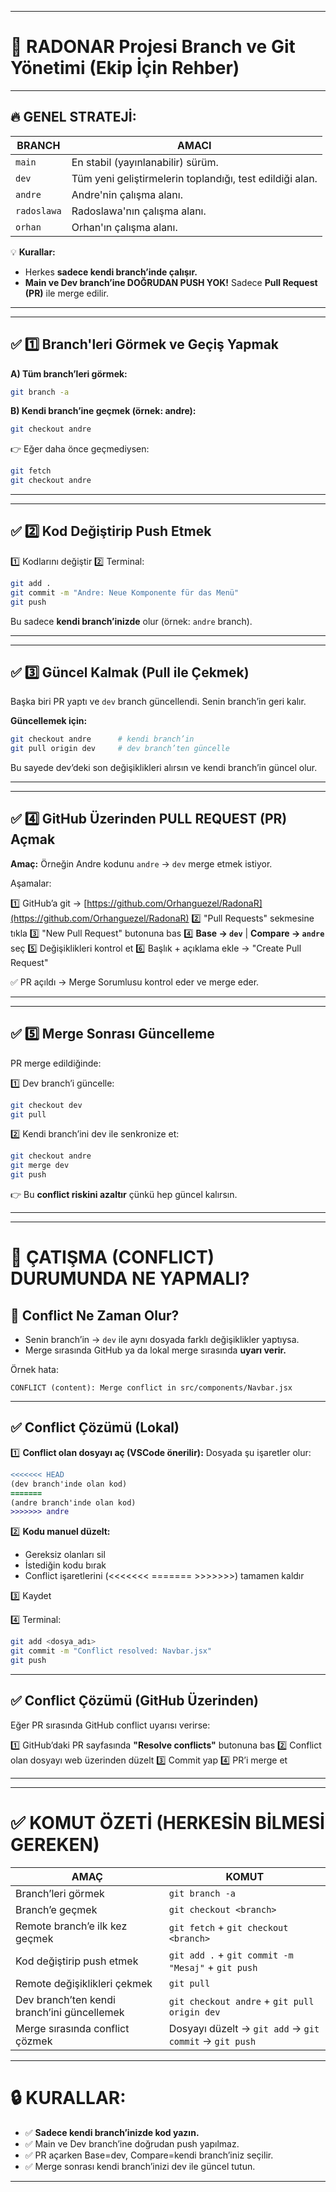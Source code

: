 
---

# 🚀 **RADONAR Projesi Branch ve Git Yönetimi (Ekip İçin Rehber)**

---

## 🔥 **GENEL STRATEJİ:**

| BRANCH      | AMACI                                                    |
| ----------- | -------------------------------------------------------- |
| `main`      | En stabil (yayınlanabilir) sürüm.                        |
| `dev`       | Tüm yeni geliştirmelerin toplandığı, test edildiği alan. |
| `andre`     | Andre'nin çalışma alanı.                                 |
| `radoslawa` | Radoslawa'nın çalışma alanı.                             |
| `orhan`     | Orhan'ın çalışma alanı.                                  |

💡 **Kurallar:**

* Herkes **sadece kendi branch’inde çalışır.**
* **Main ve Dev branch’ine DOĞRUDAN PUSH YOK!** Sadece **Pull Request (PR)** ile merge edilir.

---

---

## ✅ **1️⃣ Branch'leri Görmek ve Geçiş Yapmak**

**A) Tüm branch’leri görmek:**

```bash
git branch -a
```

**B) Kendi branch’ine geçmek (örnek: andre):**

```bash
git checkout andre
```

👉 Eğer daha önce geçmediysen:

```bash
git fetch
git checkout andre
```

---

---

## ✅ **2️⃣ Kod Değiştirip Push Etmek**

1️⃣ Kodlarını değiştir
2️⃣ Terminal:

```bash
git add .
git commit -m "Andre: Neue Komponente für das Menü"
git push
```

Bu sadece **kendi branch’inizde** olur (örnek: `andre` branch).

---

---

## ✅ **3️⃣ Güncel Kalmak (Pull ile Çekmek)**

Başka biri PR yaptı ve `dev` branch güncellendi. Senin branch’in geri kalır.

**Güncellemek için:**

```bash
git checkout andre      # kendi branch’in
git pull origin dev     # dev branch’ten güncelle
```

Bu sayede dev’deki son değişiklikleri alırsın ve kendi branch’in güncel olur.

---

---

## ✅ **4️⃣ GitHub Üzerinden PULL REQUEST (PR) Açmak**

**Amaç:** Örneğin Andre kodunu `andre` → `dev` merge etmek istiyor.

Aşamalar:

1️⃣ GitHub’a git → [https://github.com/Orhanguezel/RadonaR](https://github.com/Orhanguezel/RadonaR)
2️⃣ "Pull Requests" sekmesine tıkla
3️⃣ "New Pull Request" butonuna bas
4️⃣ **Base → `dev`** | **Compare → `andre`** seç
5️⃣ Değişiklikleri kontrol et
6️⃣ Başlık + açıklama ekle → "Create Pull Request"

✅ PR açıldı → Merge Sorumlusu kontrol eder ve merge eder.

---

---

## ✅ **5️⃣ Merge Sonrası Güncelleme**

PR merge edildiğinde:

1️⃣ Dev branch’i güncelle:

```bash
git checkout dev
git pull
```

2️⃣ Kendi branch’ini dev ile senkronize et:

```bash
git checkout andre
git merge dev
git push
```

👉 Bu **conflict riskini azaltır** çünkü hep güncel kalırsın.

---

---

# 🚨 **ÇATIŞMA (CONFLICT) DURUMUNDA NE YAPMALI?**

## 📍 Conflict Ne Zaman Olur?

* Senin branch’in → `dev` ile aynı dosyada farklı değişiklikler yaptıysa.
* Merge sırasında GitHub ya da lokal merge sırasında **uyarı verir.**

Örnek hata:

```
CONFLICT (content): Merge conflict in src/components/Navbar.jsx
```

---

## ✅ Conflict Çözümü (Lokal)

1️⃣ **Conflict olan dosyayı aç (VSCode önerilir):**
Dosyada şu işaretler olur:

```diff
<<<<<<< HEAD
(dev branch'inde olan kod)
=======
(andre branch'inde olan kod)
>>>>>>> andre
```

2️⃣ **Kodu manuel düzelt:**

* Gereksiz olanları sil
* İstediğin kodu bırak
* Conflict işaretlerini (<<<<<<< ======= >>>>>>>) tamamen kaldır

3️⃣ Kaydet

4️⃣ Terminal:

```bash
git add <dosya_adı>
git commit -m "Conflict resolved: Navbar.jsx"
git push
```

---

## ✅ Conflict Çözümü (GitHub Üzerinden)

Eğer PR sırasında GitHub conflict uyarısı verirse:

1️⃣ GitHub’daki PR sayfasında **"Resolve conflicts"** butonuna bas
2️⃣ Conflict olan dosyayı web üzerinden düzelt
3️⃣ Commit yap
4️⃣ PR’i merge et

---

---

# ✅ **KOMUT ÖZETİ (HERKESİN BİLMESİ GEREKEN)**

| AMAÇ                                        | KOMUT                                                  |
| ------------------------------------------- | ------------------------------------------------------ |
| Branch’leri görmek                          | `git branch -a`                                        |
| Branch’e geçmek                             | `git checkout <branch>`                                |
| Remote branch’e ilk kez geçmek              | `git fetch` + `git checkout <branch>`                  |
| Kod değiştirip push etmek                   | `git add .` + `git commit -m "Mesaj"` + `git push`     |
| Remote değişiklikleri çekmek                | `git pull`                                             |
| Dev branch’ten kendi branch’ini güncellemek | `git checkout andre` + `git pull origin dev`           |
| Merge sırasında conflict çözmek             | Dosyayı düzelt → `git add` → `git commit` → `git push` |

---

# 🔒 **KURALLAR:**

* ✅ **Sadece kendi branch’inizde kod yazın.**
* ✅ Main ve Dev branch’ine doğrudan push yapılmaz.
* ✅ PR açarken Base=dev, Compare=kendi branch’iniz seçilir.
* ✅ Merge sonrası kendi branch’inizi dev ile güncel tutun.

---
